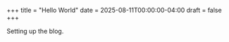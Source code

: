 +++
title = "Hello World"
date = 2025-08-11T00:00:00-04:00
draft = false
+++

Setting up the blog.

